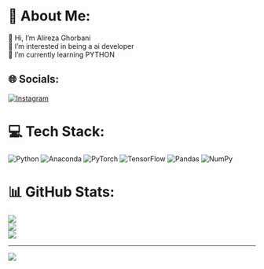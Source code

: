 # 💫 About Me:
👋 Hi, I’m Alireza Ghorbani<br>👀 I’m interested in being a ai developer<br>🌱 I’m currently learning PYTHON


## 🌐 Socials:
[![Instagram](https://img.shields.io/badge/Instagram-%23E4405F.svg?logo=Instagram&logoColor=white)](https://instagram.com/alirza_ghrbni) 

# 💻 Tech Stack:
![Python](https://img.shields.io/badge/python-3670A0?style=for-the-badge&logo=python&logoColor=ffdd54) ![Anaconda](https://img.shields.io/badge/Anaconda-%2344A833.svg?style=for-the-badge&logo=anaconda&logoColor=white) ![PyTorch](https://img.shields.io/badge/PyTorch-%23EE4C2C.svg?style=for-the-badge&logo=PyTorch&logoColor=white) ![TensorFlow](https://img.shields.io/badge/TensorFlow-%23FF6F00.svg?style=for-the-badge&logo=TensorFlow&logoColor=white) ![Pandas](https://img.shields.io/badge/pandas-%23150458.svg?style=for-the-badge&logo=pandas&logoColor=white) ![NumPy](https://img.shields.io/badge/numpy-%23013243.svg?style=for-the-badge&logo=numpy&logoColor=white)
# 📊 GitHub Stats:
![](https://github-readme-stats.vercel.app/api?username=alirza-ghrbni&theme=dark&hide_border=false&include_all_commits=true&count_private=true)<br/>
![](https://github-readme-streak-stats.herokuapp.com/?user=alirza-ghrbni&theme=dark&hide_border=false)<br/>
![](https://github-readme-stats.vercel.app/api/top-langs/?username=alirza-ghrbni&theme=dark&hide_border=false&include_all_commits=true&count_private=true&layout=compact)

---
[![](https://visitcount.itsvg.in/api?id=alirza-ghrbni&icon=4&color=1)](https://visitcount.itsvg.in)

<!-- Proudly created with GPRM ( https://gprm.itsvg.in ) -->
